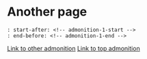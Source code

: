 # Another page

```{include} admonition.md
: start-after: <!-- admonition-1-start -->
: end-before: <!-- admonition-1-end -->
```

[Link to other admonition](#test-warning)
[Link to top admonition](index.md#test-warning)

